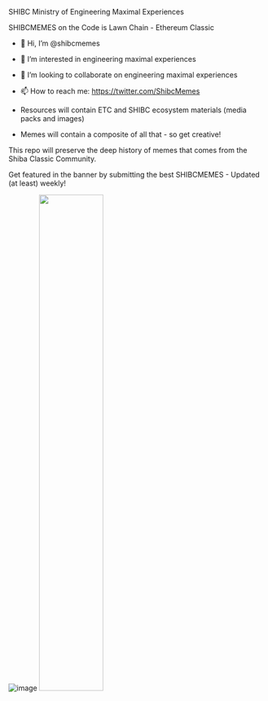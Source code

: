 SHIBC Ministry of Engineering Maximal Experiences 

SHIBCMEMES on the Code is Lawn Chain - Ethereum Classic

- 👋 Hi, I’m @shibcmemes
- 👀 I’m interested in engineering maximal experiences
- 💞️ I’m looking to collaborate on engineering maximal experiences
- 📫 How to reach me: https://twitter.com/ShibcMemes


- Resources will contain ETC and SHIBC ecosystem materials (media packs and images)
- Memes will contain a composite of all that - so get creative!


This repo will preserve the deep history of memes that comes from the Shiba Classic Community.

Get featured in the banner by submitting the best SHIBCMEMES - Updated (at least) weekly!

![image](https://user-images.githubusercontent.com/70056410/197328011-79b60f26-1db3-4772-a0e0-4a8b73069b91.png)
<img src="https://github.com/shibcmemes/MinistryofEngineeringMaximalExperiences/blob/main/memes/221022-banner.png" width=50% height=50%>
